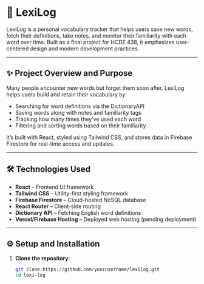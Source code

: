 # 📘 LexiLog

LexiLog is a personal vocabulary tracker that helps users save new words, fetch their definitions, take notes, and monitor their familiarity with each word over time. Built as a final project for HCDE 438, it emphasizes user-centered design and modern development practices.

---

## ✨ Project Overview and Purpose

Many people encounter new words but forget them soon after. LexiLog helps users build and retain their vocabulary by:

- Searching for word definitions via the DictionaryAPI
- Saving words along with notes and familiarity tags
- Tracking how many times they’ve used each word
- Filtering and sorting words based on their familiarity

It’s built with React, styled using Tailwind CSS, and stores data in Firebase Firestore for real-time access and updates.

---

## 🛠️ Technologies Used

- **React** – Frontend UI framework
- **Tailwind CSS** – Utility-first styling framework
- **Firebase Firestore** – Cloud-hosted NoSQL database
- **React Router** – Client-side routing
- **Dictionary API** – Fetching English word definitions
- **Vercel/Firebase Hosting** – Deployed web hosting (pending deployment)

---

## ⚙️ Setup and Installation

1. **Clone the repository**:
   ```bash
   git clone https://github.com/yourusername/lexilog.git
   cd lexi-log

